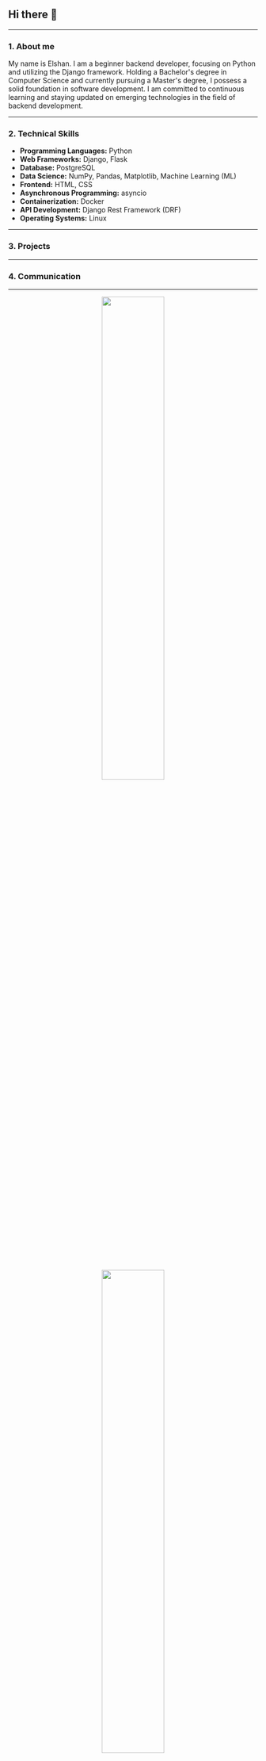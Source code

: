 ## Hi there 👋
---
### 1. About me

<p>My name is Elshan. I am a beginner backend developer, focusing on Python and utilizing the Django framework. Holding a Bachelor's degree in Computer Science and currently pursuing a Master's degree, I possess a solid foundation in software development. I am committed to continuous learning and staying updated on emerging technologies in the field of backend development.</p>

---

### 2. Technical Skills

- **Programming Languages:** Python
- **Web Frameworks:** Django, Flask
- **Database:** PostgreSQL
- **Data Science:** NumPy, Pandas, Matplotlib, Machine Learning (ML)
- **Frontend:** HTML, CSS
- **Asynchronous Programming:** asyncio
- **Containerization:** Docker
- **API Development:** Django Rest Framework (DRF)
- **Operating Systems:** Linux
---
### 3. Projects

---
### 4. Communication

---

<p align="center">
  <img height="50%" width="auto" src="https://github-readme-stats.vercel.app/api?username=reyquazar&show_icons=true&theme=dark">
</p>

<!-- Additional GitHub stats for languages -->
<p align="center">
  <img height="50%" width="auto" src="https://github-readme-stats.vercel.app/api/top-langs/?username=reyquazar&layout=compact&hide_border=true&theme=darcula&bg_color=00000000&langs_count=6&hide=jupyter%20notebook,tex,css,php&exclude_repo=Pacman-AI">
</p>
